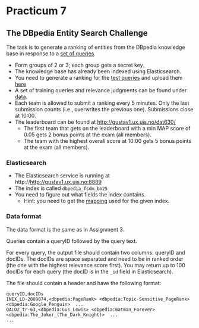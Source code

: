 Practicum 7
===========

## The DBpedia Entity Search Challenge

The task is to generate a ranking of entities from the DBpedia knowledge base in response to a [set of queries](data/queries_test.txt).

  * Form groups of 2 or 3; each group gets a secret key.
  * The knowledge base has already been indexed using Elasticsearch.
  * You need to generate a ranking for the [test queries](data/queries_test.txt) and upload them [here](http://gustav1.ux.uis.no/dat630/index.php?action=submit)
  * A set of training queries and relevance judgments can be found under [data](data/).
  * Each team is allowed to submit a ranking every 5 minutes. Only the last submission counts (i.e., overwrites the previous one). Submissions close at 10:00.
  * The leaderboard can be found at http://gustav1.ux.uis.no/dat630/
    * The first team that gets on the leaderboard with a min MAP score of 0.05 gets 2 bonus points at the exam (all members).
    * The team with the highest overall score at 10:00 gets 5 bonus points at the exam (all members).


### Elasticsearch

  * The Elasticsearch service is running at http://http://gustav1.ux.uis.no:8889
  * The index is called `dbpedia_fsdm_bm25`
  * You need to figure out what fields the index contains.
    * Hint: you need to get the [mapping](https://www.elastic.co/guide/en/elasticsearch/reference/2.3/indices-get-field-mapping.html) used for the given index.


### Data format

The data format is the same as in Assignment 3.

Queries contain a queryID followed by the query text.

For every query, the output file should contain two columns: queryID and docIDs.  The docIDs are space separated and need to be in ranked order (the one with the highest relevance score first).  You may return up to 100 docIDs for each query (the docID is in the `_id` field in Elasticsearch).

The file should contain a header and have the following format:

```
queryID,docIDs
INEX_LD-2009074,<dbpedia:PageRank> <dbpedia:Topic-Sensitive_PageRank> <dbpedia:Google_Penguin>  ...
QALD2_tr-63,<dbpedia:Gus_Lewis> <dbpedia:Batman_Forever> <dbpedia:The_Joker_(The_Dark_Knight)>  ...
...
```
